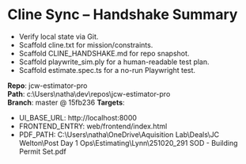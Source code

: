 # Cline Sync – Handshake Summary

- Verify local state via Git.
- Scaffold cline.txt for mission/constraints.
- Scaffold CLINE_HANDSHAKE.md for repo snapshot.
- Scaffold playwrite_sim.ply for a human-readable test plan.
- Scaffold estimate.spec.ts for a no-run Playwright test.

**Repo**: jcw-estimator-pro  
**Path**: c:\Users\natha\dev\repos\jcw-estimator-pro  
**Branch**: master @ 15fb236
**Targets**:
- UI_BASE_URL: http://localhost:8000
- FRONTEND_ENTRY: web/frontend/index.html
- PDF_PATH: C:\Users\natha\OneDrive\Aquisition Lab\Deals\JC Welton\Post Day 1 Ops\Estimating\Lynn\251020_291 SOD - Building Permit Set.pdf
